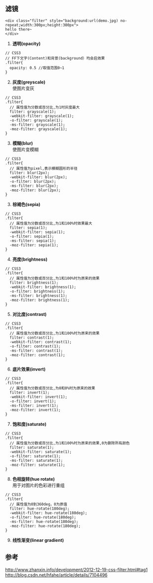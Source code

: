## 滤镜
````
<div class="filter" style="background:url(demo.jpg) no-repeat;width:300px;height:300px">
hello there~
</div>
````
1. **透明(opacity)**<br/>
````
// CSS3
// FF下文字(Content)和背景(background）均会启效果
.filter{
  opacity: 0.5 //取值范围0~1
}
````
2. **灰度(greyscale)**<br/>
使图片变灰<Br/>
````
// CSS3
.filter{
  // 属性值为分数或百分比,为1时灰度最大
  filter: grayscale(1);
  -webkit-filter: grayscale(1);
  -o-filter: grayscale(1);
  -ms-filter: grayscale(1);
  -moz-filter: grayscale(1);
}
````
3. **模糊(blur)**<br/>
使图片变模糊<Br/>
````
// CSS3
.filter{
  // 属性值为pixel,表示模糊圆形的半径
  filter: blur(2px);
  -webkit-filter: blur(2px);
  -o-filter: blur(2px);
  -ms-filter: blur(2px);
  -moz-filter: blur(2px);
}
````
3. **棕褐色(sepia)**<br/>
````
// CSS3
.filter{
  // 属性值为分数或百分比,为1和100%时效果最大
  filter: sepia(1);
  -webkit-filter: sepia(1);
  -o-filter: sepia(1);
  -ms-filter: sepia(1);
  -moz-filter: sepia(1);
}
````
4. **亮度(brightness)**<br/>
````
// CSS3
.filter{
  // 属性值为分数或百分比,为1和100%时为原来的效果
  filter: brightness(1);
  -webkit-filter: brightness(1);
  -o-filter: brightness(1);
  -ms-filter: brightness(1);
  -moz-filter: brightness(1);
}
````
5. **对比度(contrast)**<br/>
````
// CSS3
.filter{
  // 属性值为分数或百分比,为1和100%时为原来的效果
  filter: contrast(1);
  -webkit-filter: contrast(1);
  -o-filter: contrast(1);
  -ms-filter: contrast(1);
  -moz-filter: contrast(1);
}
````
6. **底片效果(invert)**<br/>
````
// CSS3
.filter{
  // 属性值为分数或百分比,为0和0%时为原来的效果
  filter: invert(1);
  -webkit-filter: invert(1);
  -o-filter: invert(1);
  -ms-filter: invert(1);
  -moz-filter: invert(1);
}
````
7. **饱和度(saturate)**<br/>
````
// CSS3
.filter{
  // 属性值为分数或百分比,为1和100%时为原来的效果,0为删除所有颜色
  filter: saturate(1);
  -webkit-filter: saturate(1);
  -o-filter: saturate(1);
  -ms-filter: saturate(1);
  -moz-filter: saturate(1);
}
````
8. **色相旋转(hue rotate)**<br/>
用于对图片的色彩进行重组<br/>
````
// CSS3
.filter{
  // 属性值为0到360deg，0为原值
  filter: hue-rotate(180deg);
  -webkit-filter: hue-rotate(180deg);
  -o-filter: hue-rotate(180deg);
  -ms-filter: hue-rotate(180deg);
  -moz-filter: hue-rotate(180deg);
}
````
9. **线性渐变(linear gradient)**<br/>




## 参考
http://www.zhanxin.info/development/2012-12-19-css-filter.html#tag1
http://blog.csdn.net/hfahe/article/details/7104496
